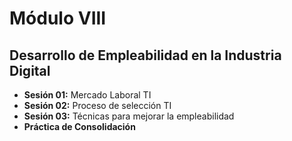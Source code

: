 # Módulo VIII

## Desarrollo de Empleabilidad en la Industria Digital

- **Sesión 01:** Mercado Laboral TI
- **Sesión 02:** Proceso de selección TI
- **Sesión 03:** Técnicas para mejorar la empleabilidad
- **Práctica de Consolidación**
